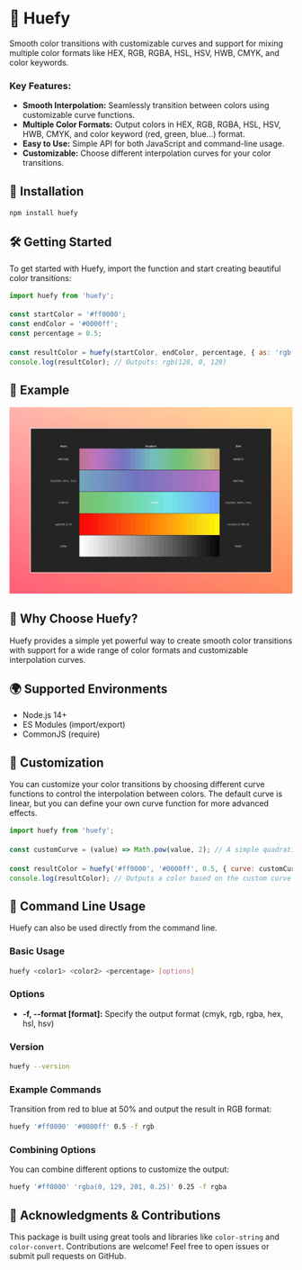 # 🌟 Huefy

Smooth color transitions with customizable curves and support for mixing multiple color formats like HEX, RGB, RGBA, HSL, HSV, HWB, CMYK, and color keywords.

### Key Features:
- **Smooth Interpolation:** Seamlessly transition between colors using customizable curve functions.
- **Multiple Color Formats:** Output colors in HEX, RGB, RGBA, HSL, HSV, HWB, CMYK, and color keyword (red, green, blue...) format.
- **Easy to Use:** Simple API for both JavaScript and command-line usage.
- **Customizable:** Choose different interpolation curves for your color transitions.

## 🚀 Installation

```bash
npm install huefy
```

## 🛠 Getting Started

To get started with Huefy, import the function and start creating beautiful color transitions:

```javascript
import huefy from 'huefy';

const startColor = '#ff0000';
const endColor = '#0000ff';
const percentage = 0.5;

const resultColor = huefy(startColor, endColor, percentage, { as: 'rgb' });
console.log(resultColor); // Outputs: rgb(128, 0, 128)
```

## 📸 Example

![Color Transition Examples](./example_gradients.jpg)

## 🌟 Why Choose Huefy?

Huefy provides a simple yet powerful way to create smooth color transitions with support for a wide range of color formats and customizable interpolation curves.

## 🌍 Supported Environments

- Node.js 14+
- ES Modules (import/export)
- CommonJS (require)

## 🎨 Customization

You can customize your color transitions by choosing different curve functions to control the interpolation between colors. The default curve is linear, but you can define your own curve function for more advanced effects.

```javascript
import huefy from 'huefy';

const customCurve = (value) => Math.pow(value, 2); // A simple quadratic curve

const resultColor = huefy('#ff0000', '#0000ff', 0.5, { curve: customCurve, as: 'hex' });
console.log(resultColor); // Outputs a color based on the custom curve
```

## 🔧 Command Line Usage

Huefy can also be used directly from the command line.

### Basic Usage

```bash
huefy <color1> <color2> <percentage> [options]
```

### Options

- **-f, --format [format]:** Specify the output format (cmyk, rgb, rgba, hex, hsl, hsv)

### Version

```bash
huefy --version
```

### Example Commands

Transition from red to blue at 50% and output the result in RGB format:

```bash
huefy '#ff0000' '#0000ff' 0.5 -f rgb
```

### Combining Options

You can combine different options to customize the output:

```bash
huefy '#ff0000' 'rgba(0, 129, 201, 0.25)' 0.25 -f rgba
```

## 🔧 Acknowledgments & Contributions

This package is built using great tools and libraries like `color-string` and `color-convert`. Contributions are welcome! Feel free to open issues or submit pull requests on GitHub.

